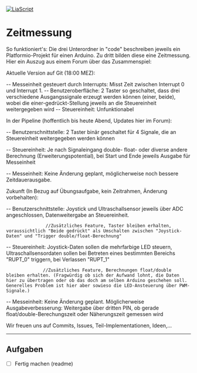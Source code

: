 <!--
author:   Fabian Bart, Bastian Zötzel
email:    zeitmessung@informatic-freak.de

version:  1.0.0
language: de
narrator: Deutsch Female

import:  https://raw.githubusercontent.com/liascript-templates/plantUML/master/README.md
         https://github.com/LiaTemplates/AVR8js/main/README.md
         https://github.com/LiaTemplates/Pyodide

icon: https://upload.wikimedia.org/wikipedia/commons/d/de/Logo_TU_Bergakademie_Freiberg.svg
-->


[![LiaScript](https://raw.githubusercontent.com/LiaScript/LiaScript/master/badges/course.svg)](https://liascript.github.io/course/?https://github.com/Voetzl/Zeitmessung/blob/main/README.md)


# Zeitmessung

So funktioniert's: Die drei Unterordner in "code" beschreiben jeweils ein Platformio-Projekt für einen Arduino. Zu dritt bilden diese eine Zeitmessung. 
Hier ein Auszug aus einem Forum über das Zusammenspiel:

Aktuelle Version auf Git (18:00 MEZ):

-- Messeinheit gesteuert durch Interrupts: Misst Zeit zwischen Interrupt 0 und Interrupt 1.
-- Benutzeroberfläche: 2 Taster so geschaltet, dass drei verschiedene Ausgangssignale erzeugt werden können (einer, beide), wobei die einer-gedrückt-Stellung jeweils an die Steuereinheit weitergegeben wird
-- Steuereinheit: Unfunktionabel

 

In der Pipeline (hoffentlich bis heute Abend, Updates hier im Forum):

-- Benutzerschnittstelle: 2 Taster binär geschaltet für 4 Signale, die an Steuereinheit weitergegeben werden können

-- Steuereinheit: Je nach Signaleingang double- float- oder diverse andere Berechnung (Erweiterungspotential), bei Start und Ende jeweils Ausgabe für Messeinheit

-- Messeinheit: Keine Änderung geplant, möglicherweise noch bessere Zeitdauerausgabe.

 

Zukunft (In Bezug auf Übungsaufgabe, kein Zeitrahmen, Änderung vorbehalten):

-- Benutzerschnittstelle: Joystick und Ultraschallsensor jeweils über ADC angeschlossen, Datenweitergabe an Steuereinheit. 

                   //Zusätzliches Feature, Taster bleiben erhalten, voraussichtlich "Beide gedrückt" als Umschalten zwischen "Joystick-Daten" und "Trigger double/float-Berechnung"

-- Steuereinheit: Joystick-Daten sollen die mehrfarbige LED steuern, Ultraschallsensordaten sollen bei Betreten eines bestimmten Bereichs "RUPT_0" triggern, bei Verlassen "RUPT_1"

                  //Zusätzliches Feature, Berechnungen float/double bleiben erhalten. (Fragwürdig ob sich der Aufwand lohnt, die Daten hier zu übertragen oder ob das doch am selben Arduino geschehen soll. Generelles Problem ist hier aber sowieso die LED-Ansteuerung über PWM-Signale.)

-- Messeinheit: Keine Änderung geplant. Möglicherweise Ausgabeverbesserung: Weitergabe über dritten PIN, ob gerade float/double-Berechungszeit oder Näherungszeit gemessen wird

 

Wir freuen uns auf Commits, Issues, Teil-Implementationen, Ideen,...

---

## Aufgaben

- [ ] Fertig machen (readme)
